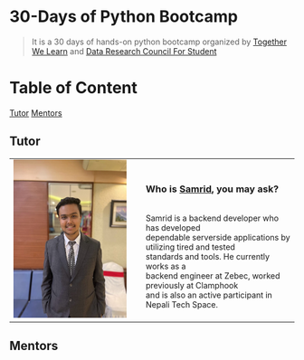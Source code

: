 # 30-Days of Python Bootcamp
> It is a 30 days of hands-on python bootcamp organized by [Together We Learn](https://www.facebook.com/togetherwelearn22) and [Data Research Council For Student](https://www.facebook.com/profile.php?id=100077228320202)


# Table of Content
[Tutor](#tutor)
[Mentors](#mentors)


## Tutor

<table >
  <tr>
    <td width="220px"><img src="/imgs/Samrid Pandit.jpg" alt="Samrid Pandit" width="200" height="280" /></td>
    <td><h3>Who is <a href="https://github.com/CaffeineDuck">Samrid</a>, you may ask?</h3> <br>
Samrid is a backend developer who has developed <br> dependable serverside applications by utilizing tired and tested<br> standards and tools. He currently works as a<br> backend engineer at Zebec, worked previously at Clamphook<br> and is also an active participant in Nepali Tech Space.</td>
  </tr>
</table>


## Mentors
